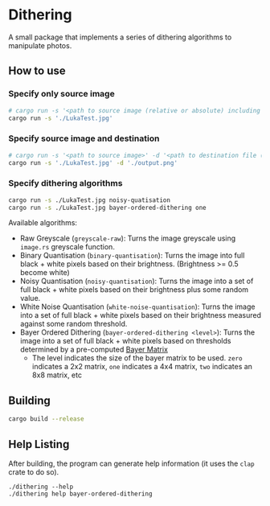 # Dithering

A small package that implements a series of dithering algorithms to manipulate photos.

## How to use

### Specify only source image

```bash
# cargo run -s '<path to source image (relative or absolute) including file extension>'
cargo run -s './LukaTest.jpg'
```

### Specify source image and destination

```bash
# cargo run -s '<path to source image>' -d '<path to destination file (including file extension)>'
cargo run -s './LukaTest.jpg' -d './output.png'
```

### Specify dithering algorithms

```bash
cargo run -s ./LukaTest.jpg noisy-quatisation
cargo run -s ./LukaTest.jpg bayer-ordered-dithering one
```

Available algorithms:

- Raw Greyscale (`greyscale-raw`): Turns the image greyscale using `image.rs` greyscale function.
- Binary Quantisation (`binary-quantisation`): Turns the image into full black + white pixels based on their brightness. (Brightness >= 0.5 become white)
- Noisy Quantisation (`noisy-quantisation`): Turns the image into a set of full black + white pixels based on their brightness plus some random value.
- White Noise Quantisation (`white-noise-quantisation`): Turns the image into a set of full black + white pixels based on their brightness measured against some random threshold.
- Bayer Ordered Dithering (`bayer-ordered-dithering <level>`): Turns the image into a set of full black + white pixels based on thresholds determined by a pre-computed [Bayer Matrix](https://en.wikipedia.org/wiki/Ordered_dithering#cite_note-bayermatrix-1)
  - The level indicates the size of the bayer matrix to be used. `zero` indicates a 2x2 matrix, `one` indicates a 4x4 matrix, `two` indicates an 8x8 matrix, etc


## Building

```bash
cargo build --release
```



## Help Listing

After building, the program can generate help information (it uses the `clap` crate to do so).

```
./dithering --help
./dithering help bayer-ordered-dithering
```

